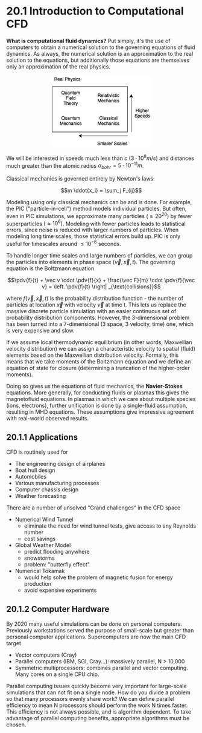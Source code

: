 # **20.1** Introduction to Computational CFD

<!-- Eric Meier -->

**What is computational fluid dynamics?** Put simply, it's the use of computers to obtain a numerical solution to the governing equations of fluid dynamics. As always, the numerical solution is an approximation to the real solution to the equations, but additionally those equations are themselves only an approximation of the real physics. 

<p align="center"> <img alt="Figure 20.1" src="../img/20.1.png" /> </p>

We will be interested in speeds much less than $` c `$ ($` 3 \cdot 10^8 m/s) `$ and distances much greater than the atomic radius $` \alpha_{bohr} = 5 \cdot 10^{-11} m `$. 

Classical mechanics is governed entirely by Newton's laws:

```math
m \ddot{x_i} = \sum_j F_{ij}
```

Modeling using only classical mechanics can be and is done. For example, the PIC ("particle-in-cell") method models individual particles. But often, even in PIC simulations, we approximate many particles ($` \geq 20^{20} )`$ by fewer superparticles $` (\approx 10^6) `$. Modeling with fewer particles leads to statistical errors, since noise is reduced with larger numbers of particles. When modeling long time scales, those statistical errors build up. PIC is only useful for timescales around $` \leq 10^{-6} `$ seconds.

To handle longer time scales and large numbers of particles, we can group the particles into elements in phase space $` (\vec v, \vec x,t ) `$. The governing equation is the Boltzmann equation
```math
\pdv{f}{t} + \vec v \cdot \pdv{f}{x} + \frac{\vec F}{m} \cdot \pdv{f}{\vec v} = \left. \pdv{f}{t} \right| _{\text{collisions}}
```

where $` f(\vec v, \vec x, t) `$ is the probability distribution function - the number of particles at location $` \vec x `$ with velocity $` \vec v `$ at time t. This lets us replace the massive discrete particle simulation with an easier continuous set of probability distribution components. However, the 3-dimensional problem has been turned into a 7-dimensional (3 space, 3 velocity, time) one, which is very expensive and slow.

If we assume local thermodynamic equilibrium (in other words, Maxwellian velocity distribution) we can assign a characteristic velocity to spatial (fluid) elements based on the Maxwellian distribution velocity. Formally, this means that we take moments of the Boltzmann equation and we define an equation of state for closure (determining a truncation of the higher-order moments).

Doing so gives us the equations of fluid mechanics, the **Navier-Stokes** equations. More generally, for conducting fluids or plasmas this gives the magnetofluid equations. In plasmas in which we care about multiple species (ions, electrons), further unification is done by a single-fluid assumption, resulting in MHD equations. These assumptions give impressive agreement with real-world observed results.

## **20.1.1** Applications

CFD is routinely used for 

 - The engineering design of airplanes
 - Boat hull design
 - Automobiles
 - Various manufacturing processes
 - Computer chassis design
 - Weather forecasting


There are a number of unsolved "Grand challenges" in the CFD space

- Numerical Wind Tunnel
    - eliminate the need for wind tunnel tests, give access to any Reynolds number 
    - cost savings
- Global Weather Model
    - predict flooding anywhere
    - snowstorms
    - problem: "butterfly effect"
- Numerical Tokamak
    - would help solve the problem of magnetic fusion for energy production
    - avoid expensive experiments


## **20.1.2** Computer Hardware
By 2020 many useful simulations can be done on personal computers. Previously workstations served the purpose of small-scale but greater than personal computer applications. Supercomputers are now the main CFD target
 - Vector computers (Cray)
 - Parallel computers (IBM, SGI, Cray...): massively parallel, N > 10,000
 - Symmetric multiprocessors: combines parallel and vector computing. Many cores on a single CPU chip.

Parallel computing issues quickly become very important for large-scale simulations that can not fit on a single node. How do you divide a problem so that many processors evenly share work? We can define parallel efficiency to mean N processors should perform the work N times faster. This efficiency is not always possible, and is algorithm dependent. To take advantage of parallel computing benefits, appropriate algorithms must be chosen.
